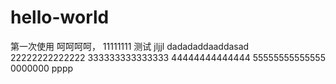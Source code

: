 # hello-world
第一次使用
呵呵呵呵，
11111111
测试
jljjl
dadadaddaaddasad
22222222222222
333333333333333
44444444444444
55555555555555
0000000
pppp
